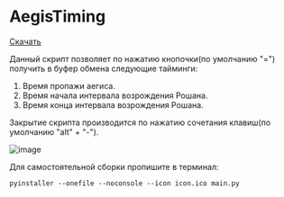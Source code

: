 ﻿# AegisTiming
 [Скачать](https://github.com/BaldrCoal/AegisTiming/releases/tag/Dota2)
 
Данный скрипт позволяет по нажатию кнопочки(по умолчанию "=") получить в буфер обмена следующие тайминги:
1. Время пропажи аегиса.
2. Время начала интервала возрождения Рошана.
3. Время конца интервала возрождения Рошана.

Закрытие скрипта производится по нажатию сочетания клавиш(по умолчанию "alt" + "-").

![image](https://user-images.githubusercontent.com/105732231/183248393-5bc815dd-a120-49a3-99db-19e362c35388.png)

Для самостоятельной сборки пропишите в терминал:

```
pyinstaller --onefile --noconsole --icon icon.ico main.py
```
